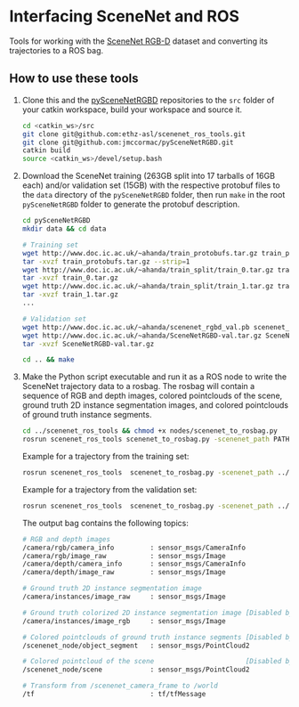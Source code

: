 # Interfacing SceneNet and ROS
Tools for working with the [SceneNet RGB-D](https://robotvault.bitbucket.io/scenenet-rgbd.html) dataset and converting its trajectories to a ROS bag.

## How to use these tools
1. Clone this and the [pySceneNetRGBD](https://github.com/jmccormac/pySceneNetRGBD) repositories to the `src` folder of your catkin workspace, build your workspace and source it.

    ```bash
    cd <catkin_ws>/src
    git clone git@github.com:ethz-asl/scenenet_ros_tools.git
    git clone git@github.com:jmccormac/pySceneNetRGBD.git
    catkin build
    source <catkin_ws>/devel/setup.bash
    ```

2. Download the SceneNet training (263GB split into 17 tarballs of 16GB each) and/or validation set (15GB) with the respective protobuf files to the `data` directory of the `pySceneNetRGBD` folder, then run `make` in the root `pySceneNetRGBD` folder to generate the protobuf description.

    ```bash
    cd pySceneNetRGBD
    mkdir data && cd data

    # Training set
    wget http://www.doc.ic.ac.uk/~ahanda/train_protobufs.tar.gz train_protobufs.tar.gz
    tar -xvzf train_protobufs.tar.gz --strip=1
    wget http://www.doc.ic.ac.uk/~ahanda/train_split/train_0.tar.gz train_0.tar.gz
    tar -xvzf train_0.tar.gz
    wget http://www.doc.ic.ac.uk/~ahanda/train_split/train_1.tar.gz train_1.tar.gz
    tar -xvzf train_1.tar.gz
    ...

    # Validation set
    wget http://www.doc.ic.ac.uk/~ahanda/scenenet_rgbd_val.pb scenenet_rgbd_val.pb
    wget http://www.doc.ic.ac.uk/~ahanda/SceneNetRGBD-val.tar.gz SceneNetRGBD-val.tar.gz
    tar -xvzf SceneNetRGBD-val.tar.gz

    cd .. && make
    ```

3. Make the Python script executable and run it as a ROS node to write the SceneNet trajectory data to a rosbag. The rosbag will contain a sequence of RGB and depth images, colored pointclouds of the scene, ground truth 2D instance segmentation images, and colored pointclouds of ground truth instance segments.

    ```bash
    cd ../scenenet_ros_tools && chmod +x nodes/scenenet_to_rosbag.py
    rosrun scenenet_ros_tools scenenet_to_rosbag.py -scenenet_path PATH/TO/pySceneNetRGBD -dataset_type DATASET_TYPE [-test_set_split TEST_SET_SPLIT] -trajectory TRAJECTORY [-to_frame TO_FRAME] [-output_bag OUTPUT_BAG]
    ```
    Example for a trajectory from the training set:
    ```bash
    rosrun scenenet_ros_tools  scenenet_to_rosbag.py -scenenet_path ../pySceneNetRGBD/ -dataset_type train -test_set_split 0 -trajectory 1  -output_bag scenenet_train_0_traj_1.bag
    ```
    Example for a trajectory from the validation set:
    ```bash
    rosrun scenenet_ros_tools  scenenet_to_rosbag.py -scenenet_path ../pySceneNetRGBD/ -dataset_type val -trajectory 1 -output_bag scenenet_val_traj_1.bag
    ```
    The output bag contains the following topics:
    ```bash
    # RGB and depth images
    /camera/rgb/camera_info         : sensor_msgs/CameraInfo
    /camera/rgb/image_raw           : sensor_msgs/Image
    /camera/depth/camera_info       : sensor_msgs/CameraInfo
    /camera/depth/image_raw         : sensor_msgs/Image        

    # Ground truth 2D instance segmentation image
    /camera/instances/image_raw     : sensor_msgs/Image

    # Ground truth colorized 2D instance segmentation image [Disabled by default]
    /camera/instances/image_rgb     : sensor_msgs/Image

    # Colored pointclouds of ground truth instance segments [Disabled by default]
    /scenenet_node/object_segment   : sensor_msgs/PointCloud2

    # Colored pointcloud of the scene                       [Disabled by default]
    /scenenet_node/scene            : sensor_msgs/PointCloud2

    # Transform from /scenenet_camera_frame to /world
    /tf                             : tf/tfMessage
    ```
